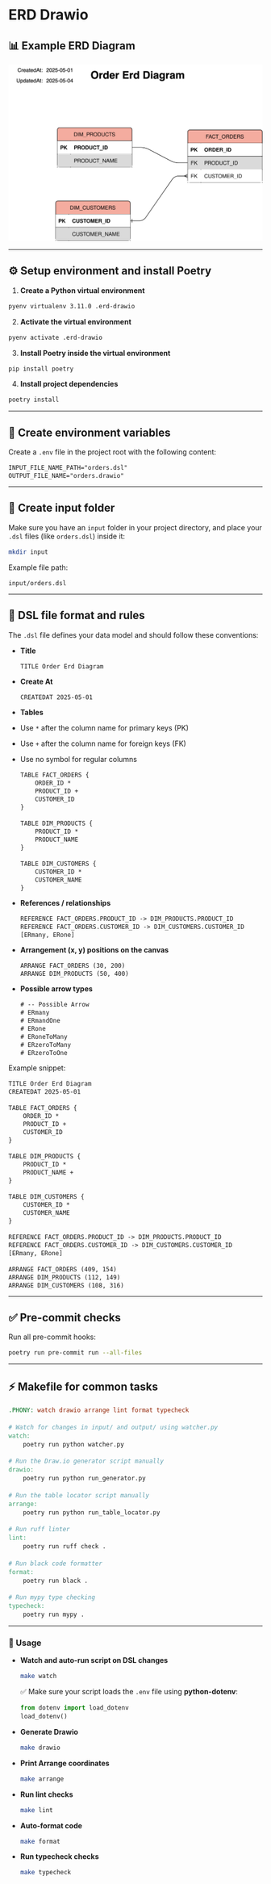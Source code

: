 # ERD Drawio

## 📊 Example ERD Diagram

![Order ERD Diagram](docs/erd_diagram.drawio.svg)

---


## ⚙️ Setup environment and install Poetry

1. **Create a Python virtual environment**

```bash
pyenv virtualenv 3.11.0 .erd-drawio
```

2. **Activate the virtual environment**

```bash
pyenv activate .erd-drawio
```

3. **Install Poetry inside the virtual environment**

```bash
pip install poetry
```

4. **Install project dependencies**

```bash
poetry install
```

---

## 🌱 Create environment variables

Create a `.env` file in the project root with the following content:

```env
INPUT_FILE_NAME_PATH="orders.dsl"
OUTPUT_FILE_NAME="orders.drawio"
```

---

## 📂 Create input folder

Make sure you have an `input` folder in your project directory, and place your `.dsl` files (like `orders.dsl`) inside it:

```bash
mkdir input
```

Example file path:

```
input/orders.dsl
```

---

## 📏 DSL file format and rules

The `.dsl` file defines your data model and should follow these conventions:

* **Title**

  ```dsl
  TITLE Order Erd Diagram
  ```

* **Create At**
  ```dsl
  CREATEDAT 2025-05-01
  ```

* **Tables**
* Use `*` after the column name for primary keys (PK)

* Use `+` after the column name for foreign keys (FK)

* Use no symbol for regular columns

  ```dsl
  TABLE FACT_ORDERS {
      ORDER_ID *
      PRODUCT_ID +
      CUSTOMER_ID
  }

  TABLE DIM_PRODUCTS {
      PRODUCT_ID *
      PRODUCT_NAME
  }

  TABLE DIM_CUSTOMERS {
      CUSTOMER_ID *
      CUSTOMER_NAME
  }
  ```

* **References / relationships**

  ```dsl
  REFERENCE FACT_ORDERS.PRODUCT_ID -> DIM_PRODUCTS.PRODUCT_ID
  REFERENCE FACT_ORDERS.CUSTOMER_ID -> DIM_CUSTOMERS.CUSTOMER_ID [ERmany, ERone]
  ```

* **Arrangement (x, y) positions on the canvas**

  ```dsl
  ARRANGE FACT_ORDERS (30, 200)
  ARRANGE DIM_PRODUCTS (50, 400)
  ```

* **Possible arrow types**

  ```dsl
  # -- Possible Arrow
  # ERmany
  # ERmandOne
  # ERone
  # ERoneToMany
  # ERzeroToMany
  # ERzeroToOne
  ```

Example snippet:

```dsl
TITLE Order Erd Diagram
CREATEDAT 2025-05-01

TABLE FACT_ORDERS {
    ORDER_ID *
    PRODUCT_ID +
    CUSTOMER_ID 
}

TABLE DIM_PRODUCTS {
    PRODUCT_ID *
    PRODUCT_NAME +
}

TABLE DIM_CUSTOMERS {
    CUSTOMER_ID *
    CUSTOMER_NAME
}

REFERENCE FACT_ORDERS.PRODUCT_ID -> DIM_PRODUCTS.PRODUCT_ID
REFERENCE FACT_ORDERS.CUSTOMER_ID -> DIM_CUSTOMERS.CUSTOMER_ID [ERmany, ERone]

ARRANGE FACT_ORDERS (409, 154)
ARRANGE DIM_PRODUCTS (112, 149)
ARRANGE DIM_CUSTOMERS (108, 316)
```

---

## ✅ Pre-commit checks

Run all pre-commit hooks:

```bash
poetry run pre-commit run --all-files
```

---

## ⚡ Makefile for common tasks


```makefile
.PHONY: watch drawio arrange lint format typecheck

# Watch for changes in input/ and output/ using watcher.py
watch:
	poetry run python watcher.py

# Run the Draw.io generator script manually
drawio:
	poetry run python run_generator.py

# Run the table locator script manually
arrange:
	poetry run python run_table_locator.py

# Run ruff linter
lint:
	poetry run ruff check .

# Run black code formatter
format:
	poetry run black .

# Run mypy type checking
typecheck:
	poetry run mypy .
```

---

### 🚀 Usage

* **Watch and auto-run script on DSL changes**

  ```bash
  make watch
  ```

  ✅ Make sure your script loads the `.env` file using **python-dotenv**:

  ```python
  from dotenv import load_dotenv
  load_dotenv()
  ```

* **Generate Drawio**
  ```bash
  make drawio
  ```

* **Print Arrange coordinates**
  ```bash
  make arrange
  ```

* **Run lint checks**

  ```bash
  make lint
  ```

* **Auto-format code**

  ```bash
  make format
  ```
* **Run typecheck checks**

  ```bash
  make typecheck
  ```
